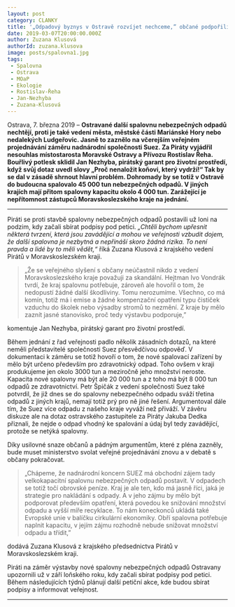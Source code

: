 ```yaml
---
layout: post
category: CLANKY
title: '„Odpadový byznys v Ostravě rozvíjet nechceme,” občané podpořili Piráty v boji proti obří spalovně nebezpečných odpadů'
date: 2019-03-07T20:00:00.000Z
author: Zuzana Klusová
authorId: zuzana.klusova
image: posts/spalovna1.jpg
tags:
 - Spalovna
 - Ostrava
 - MOaP
 - Ekologie
 - Rostislav-Řeha
 - Jan-Nezhyba
 - Zuzana-Klusová 
---
```


Ostrava, 7. března 2019 – **Ostravané další spalovnu nebezpečných odpadů nechtějí, proti je také vedení města, městské části Mariánské Hory nebo nedalekých Ludgeřovic. Jasně to zaznělo na včerejším veřejném projednávání záměru nadnárodní společnosti Suez. Za Piráty vyjádřil nesouhlas místostarosta Moravské Ostravy a Přívozu Rostislav Řeha. Bouřlivý potlesk sklidil Jan Nezhyba, pirátský garant pro životní prostředí, když svůj dotaz uvedl slovy „Proč nenaložit koňovi, který vydrží!“ Tak by se dal v zásadě shrnout hlavní problém. Dohromady by se totiž v Ostravě do budoucna spalovalo 45 000 tun nebezpečných odpadů. V jiných krajích mají přitom spalovny kapacitu okolo 4 000 tun. Zarážející je nepřítomnost zástupců Moravskoslezského kraje na jednání.**

<hr />

Piráti se proti stavbě spalovny nebezpečných odpadů postavili už loni na podzim, kdy začali sbírat podpisy pod petici. *„Chtěli bychom upřesnit některá tvrzení, která jsou zavádějící a mohou ve veřejnosti vzbudit dojem, že další spalovna je nezbytná a nepřináší skoro žádná rizika. To není pravda a lidé by to měli vědět,“* říká Zuzana Klusová z krajského vedení Pirátů v Moravskoslezském kraji.

> „Že se veřejného slyšení s občany neúčastnil nikdo z vedení Moravskoslezského kraje považuji za skandální. Hejtman Ivo Vondrák tvrdí, že kraj spalovnu potřebuje, zároveň ale hovořil o tom, že nedopustí žádné další škodliviny. Tomu nerozumíme. Všechno, co má komín, totiž má i emise a žádné kompenzační opatření typu čističek vzduchu do školek nebo výsadby stromů to nezmění. Z kraje by mělo zaznít jasné stanovisko, proč tedy výstavbu podporuje,”

komentuje Jan Nezhyba, pirátský garant pro životní prostředí.

Během jednání z řad veřejnosti padlo několik zásadních dotazů, na které neměli představitelé společnosti Suez přesvědčivou odpověď. V dokumentaci k záměru se totiž hovoří o tom, že nové spalovací zařízení by mělo být určeno především pro zdravotnický odpad. Toho ovšem v kraji produkujeme jen okolo 3000 tun a meziročně jeho množství neroste. Kapacita nové spalovny má být ale 20 000 tun a z toho má být 8 000 tun odpadů ze zdravotnictví. Petr Špičák z vedení společnosti Suez také potvrdil, že již dnes se do spalovny nebezpečného odpadu sváží třetina odpadů z jiných krajů, nemají totiž prý pro ně jiné řešení. Argumentoval dále tím, že Suez více odpadu z našeho kraje vyváží než přiváží. V závěru diskuze ale na dotaz ostravského zastupitele za Piráty Jakuba Dedka přiznali, že nejde o odpad vhodný ke spalování a údaj byl tedy zavádějící, protože se netýká spalovny.

Díky usilovné snaze občanů a pádným argumentům, které z pléna zazněly, bude muset ministerstvo svolat veřejné projednávání znovu a v debatě s občany pokračovat.

> „Chápeme, že nadnárodní koncern SUEZ má obchodní zájem tady velkokapacitní spalovnu nebezpečných odpadů postavit. V odpadech se totiž točí obrovské peníze. Kraj je ale ten, kdo má jasně říci, jaká je strategie pro nakládání s odpady. A v jeho zájmu by mělo být podporovat především opatření, která povedou  ke snižování množství odpadu a vyšší míře recyklace. To nám koneckonců ukládá také Evropské unie v balíčku cirkulární ekonomiky. Obří spalovna potřebuje naplnit kapacitu, v jejím zájmu rozhodně nebude snižovat množství odpadu a třídit,”

dodává Zuzana Klusová z krajského předsednictva Pirátů v Moravskoslezském kraji.

Piráti na záměr výstavby nové spalovny nebezpečných odpadů Ostravany upozornili už v září loňského roku, kdy začali sbírat podpisy pod petici. Během následujících týdnů plánují další petiční akce, kde budou sbírat podpisy a informovat veřejnost.

- - -
